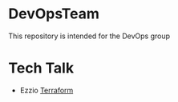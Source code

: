 # DevOpsTeam
This repository is intended for the DevOps group

# Tech Talk
- Ezzio [Terraform](https://github.com/joaolgn1985/DevOpsTeam/blob/main/Terraform/README.md)
